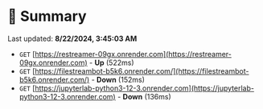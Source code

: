 # 📖 Summary
Last updated: **8/22/2024, 3:45:03 AM**

- `GET` [https://restreamer-09gx.onrender.com](https://restreamer-09gx.onrender.com) - **Up** (522ms)
- `GET` [https://filestreambot-b5k6.onrender.com/](https://filestreambot-b5k6.onrender.com/) - **Down** (152ms)
- `GET` [https://jupyterlab-python3-12-3.onrender.com](https://jupyterlab-python3-12-3.onrender.com) - **Down** (136ms)

